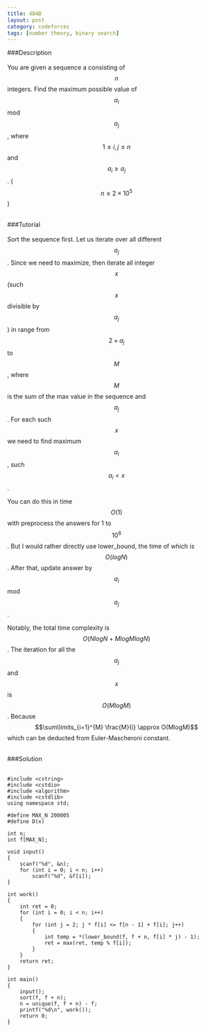 ```yaml
---
title: 484B
layout: post
category: codeforces
tags: [number theory, binary search]
---
```



###Description  
<br/>
You are given a sequence a consisting of $$n$$ integers.
Find the maximum possible value of $$a_i$$ mod $$a_j$$, where $$1 \leq i, j \leq n$$ and $$a_i \geq a_j$$.
($$n \leq 2 \times 10^5$$)  
<br/>

###Tutorial  
<br/>
Sort the sequence first.
Let us iterate over all different $$a_j$$.
Since we need to maximize, then iterate all integer $$x$$ (such $$x$$ divisible by $$a_j$$) in range from $$2 \times a_j$$ to $$M$$, where $$M$$ is the sum of the max value in the sequence and $$a_j$$.
For each such $$x$$ we need to find maximum $$a_i$$, such $$a_i < x$$.

You can do this in time $$O(1)$$ with preprocess the answers for 1 to $$10^6$$.
But I would rather directly use lower_bound, the time of which is $$O(logN)$$.
After that, update answer by $$a_i$$ mod $$a_j$$.  

Notably, the total time complexity is $$O(NlogN + MlogMlogN)$$.
The iteration for all the $$a_j$$ and $$x$$ is $$O(MlogM)$$.
Because $$\sum\limits_{i=1}^{M} \frac{M}{i} \approx O(MlogM)$$ which can be deducted from Euler-Mascheroni constant.  
<br/>


###Solution  
<br/>

	#include <cstring>
	#include <cstdio>
	#include <algorithm>
	#include <cstdlib>
	using namespace std;
	
	#define MAX_N 200005
	#define D(x) 
	
	int n;
	int f[MAX_N];
	
	void input()
	{
		scanf("%d", &n);
		for (int i = 0; i < n; i++)
			scanf("%d", &f[i]);
	}
	
	int work()
	{
		int ret = 0;
		for (int i = 0; i < n; i++)
		{
			for (int j = 2; j * f[i] <= f[n - 1] + f[i]; j++)
			{
				int temp = *(lower_bound(f, f + n, f[i] * j) - 1);
				ret = max(ret, temp % f[i]);
			}
		}
		return ret;
	}
	
	int main()
	{
		input();
		sort(f, f + n);
		n = unique(f, f + n) - f;
		printf("%d\n", work());
		return 0;
	}

